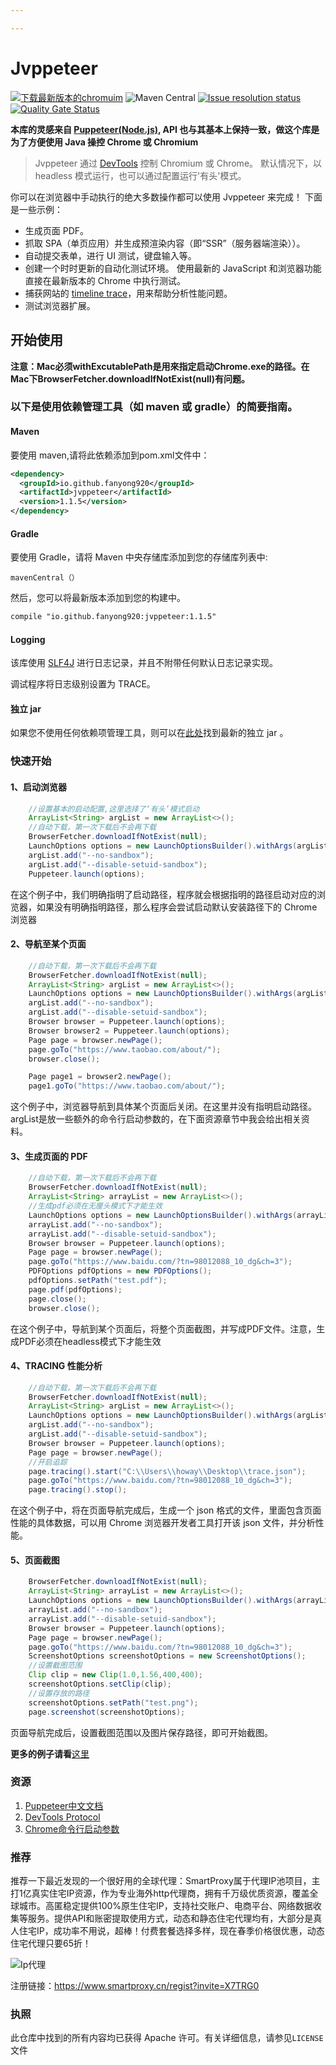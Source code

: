 ```yaml
---

---
```


# Jvppeteer
<p align = "left">
<a rel="nofollow" href="https://download-chromium.appspot.com/"><img src ="https://img.shields.io/badge/chromium%20download-latest-blue"  alt="下载最新版本的chromuim" style="max-width:100%;"></a> <a><img alt="Maven Central" src="https://img.shields.io/maven-central/v/io.github.fanyong920/jvppeteer"></a> <a href="https://github.com/fanyong920/jvppeteer/issues"><img alt="Issue resolution status" src="https://img.shields.io/github/issues/fanyong920/jvppeteer" style="max-width:100%;"></a>
    <a href="https://sonarcloud.io/dashboard?id=fanyong920_jvppeteer"><img alt="Quality Gate Status" src="https://sonarcloud.io/api/project_badges/measure?project=fanyong920_jvppeteer&metric=alert_status" style="max-width:100%;"></a>
</p>





**本库的灵感来自 [Puppeteer(Node.js)](https://github.com/puppeteer/puppeteer), API 也与其基本上保持一致，做这个库是为了方便使用 Java 操控 Chrome 或 Chromium**




   >Jvppeteer 通过 [DevTools](https://chromedevtools.github.io/devtools-protocol/) 控制 Chromium 或 Chrome。
   >默认情况下，以 headless 模式运行，也可以通过配置运行'有头'模式。


你可以在浏览器中手动执行的绝大多数操作都可以使用 Jvppeteer 来完成！ 下面是一些示例：

- 生成页面 PDF。
- 抓取 SPA（单页应用）并生成预渲染内容（即“SSR”（服务器端渲染））。
- 自动提交表单，进行 UI 测试，键盘输入等。
- 创建一个时时更新的自动化测试环境。 使用最新的 JavaScript 和浏览器功能直接在最新版本的 Chrome 中执行测试。
- 捕获网站的 [timeline trace](https://developers.google.com/web/tools/chrome-devtools/evaluate-performance/reference)，用来帮助分析性能问题。
- 测试浏览器扩展。

## 开始使用



**注意：Mac必须withExcutablePath是用來指定启动Chrome.exe的路径。在Mac下BrowserFetcher.downloadIfNotExist(null)有问题。**



### 以下是使用依赖管理工具（如 maven 或 gradle）的简要指南。

#### Maven
要使用 maven,请将此依赖添加到pom.xml文件中：

```xml
<dependency>
  <groupId>io.github.fanyong920</groupId>
  <artifactId>jvppeteer</artifactId>
  <version>1.1.5</version>
</dependency>
```

#### Gradle

要使用 Gradle，请将 Maven 中央存储库添加到您的存储库列表中:

```
mavenCentral（）
```

然后，您可以将最新版本添加到您的构建中。

```xml
compile "io.github.fanyong920:jvppeteer:1.1.5"
```

#### Logging

该库使用 [SLF4J](https://www.slf4j.org/) 进行日志记录，并且不附带任何默认日志记录实现。

调试程序将日志级别设置为 TRACE。

#### 独立 jar

如果您不使用任何依赖项管理工具，则可以在[此处](https://github.com/fanyong920/jvppeteer/releases/latest)找到最新的独立 jar 。

### 快速开始

#### 1、启动浏览器

```java
	//设置基本的启动配置,这里选择了‘有头’模式启动
	ArrayList<String> argList = new ArrayList<>();
    //自动下载，第一次下载后不会再下载
    BrowserFetcher.downloadIfNotExist(null);
    LaunchOptions options = new LaunchOptionsBuilder().withArgs(argList).withHeadless(false).build();
    argList.add("--no-sandbox");
    argList.add("--disable-setuid-sandbox");
    Puppeteer.launch(options);
```

在这个例子中，我们明确指明了启动路径，程序就会根据指明的路径启动对应的浏览器，如果没有明确指明路径，那么程序会尝试启动默认安装路径下的 Chrome 浏览器

#### 2、导航至某个页面

```java
	//自动下载，第一次下载后不会再下载
    BrowserFetcher.downloadIfNotExist(null);
    ArrayList<String> argList = new ArrayList<>();
    LaunchOptions options = new LaunchOptionsBuilder().withArgs(argList).withHeadless(false).build();
    argList.add("--no-sandbox");
    argList.add("--disable-setuid-sandbox");
    Browser browser = Puppeteer.launch(options);
    Browser browser2 = Puppeteer.launch(options);
    Page page = browser.newPage();
    page.goTo("https://www.taobao.com/about/");
    browser.close();

    Page page1 = browser2.newPage();
    page1.goTo("https://www.taobao.com/about/");
```

这个例子中，浏览器导航到具体某个页面后关闭。在这里并没有指明启动路径。argList是放一些额外的命令行启动参数的，在下面资源章节中我会给出相关资料。

#### 3、生成页面的 PDF

```java
	//自动下载，第一次下载后不会再下载
    BrowserFetcher.downloadIfNotExist(null);
    ArrayList<String> arrayList = new ArrayList<>();
    //生成pdf必须在无厘头模式下才能生效
    LaunchOptions options = new LaunchOptionsBuilder().withArgs(arrayList).withHeadless(true).build();
    arrayList.add("--no-sandbox");
    arrayList.add("--disable-setuid-sandbox");
    Browser browser = Puppeteer.launch(options);
    Page page = browser.newPage();
    page.goTo("https://www.baidu.com/?tn=98012088_10_dg&ch=3");
    PDFOptions pdfOptions = new PDFOptions();
    pdfOptions.setPath("test.pdf");
    page.pdf(pdfOptions);
    page.close();
    browser.close();
```

在这个例子中，导航到某个页面后，将整个页面截图，并写成PDF文件。注意，生成PDF必须在headless模式下才能生效

#### 4、TRACING 性能分析

```java
	//自动下载，第一次下载后不会再下载
    BrowserFetcher.downloadIfNotExist(null);
    ArrayList<String> argList = new ArrayList<>();
    LaunchOptions options = new LaunchOptionsBuilder().withArgs(argList).withHeadless(true).build();
    argList.add("--no-sandbox");
    argList.add("--disable-setuid-sandbox");
    Browser browser = Puppeteer.launch(options);
    Page page = browser.newPage();
    //开启追踪
    page.tracing().start("C:\\Users\\howay\\Desktop\\trace.json");
    page.goTo("https://www.baidu.com/?tn=98012088_10_dg&ch=3");
    page.tracing().stop();
```

在这个例子中，将在页面导航完成后，生成一个 json 格式的文件，里面包含页面性能的具体数据，可以用 Chrome 浏览器开发者工具打开该 json 文件，并分析性能。

#### 5、页面截图

```java
    BrowserFetcher.downloadIfNotExist(null);       
    ArrayList<String> arrayList = new ArrayList<>();
    LaunchOptions options = new LaunchOptionsBuilder().withArgs(arrayList).withHeadless(true).build();
    arrayList.add("--no-sandbox");
    arrayList.add("--disable-setuid-sandbox");
    Browser browser = Puppeteer.launch(options);
    Page page = browser.newPage();
    page.goTo("https://www.baidu.com/?tn=98012088_10_dg&ch=3");
    ScreenshotOptions screenshotOptions = new ScreenshotOptions();
    //设置截图范围
    Clip clip = new Clip(1.0,1.56,400,400);
    screenshotOptions.setClip(clip);
    //设置存放的路径
    screenshotOptions.setPath("test.png");
    page.screenshot(screenshotOptions);
```

页面导航完成后，设置截图范围以及图片保存路径，即可开始截图。

**更多的例子请看**[这里](https://github.com/fanyong920/jvppeteer/tree/master/example/src/main/java/com/ruiyun/example)

### 资源

1. [Puppeteer中文文档](https://zhaoqize.github.io/puppeteer-api-zh_CN/#/)
2. [DevTools Protocol](https://chromedevtools.github.io/devtools-protocol/)
3. [Chrome命令行启动参数](https://peter.sh/experiments/chromium-command-line-switches/)

### 推荐

推荐一下最近发现的一个很好用的全球代理：SmartProxy属于代理IP池项目，主打1亿真实住宅IP资源，作为专业海外http代理商，拥有千万级优质资源，覆盖全球城市。高匿稳定提供100%原生住宅IP，支持社交账户、电商平台、网络数据收集等服务。提供API和账密提取使用方式，动态和静态住宅代理均有，大部分是真人住宅IP，成功率不用说，超棒！付费套餐选择多样，现在春季价格很优惠，动态住宅代理只要65折！

![Ip代理](https://user-images.githubusercontent.com/29977021/228770306-6c5d0b8a-c381-4be3-b500-e43fc47298b3.png)

注册链接：https://www.smartproxy.cn/regist?invite=X7TRG0

### 执照

此仓库中找到的所有内容均已获得 Apache 许可。有关详细信息，请参见`LICENSE`文件
